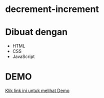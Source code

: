 # decrement-increment
# Dibuat dengan
 * HTML
 * CSS
 * JavaScript
# DEMO
<a href="https://huda-addelson.github.io/decrement-increment/"> Klik link ini untuk melihat Demo
